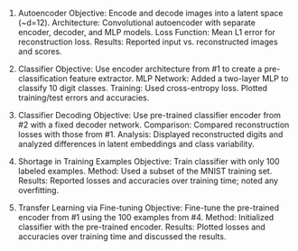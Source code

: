 1. Autoencoder
Objective: Encode and decode images into a latent space (~d=12).
Architecture: Convolutional autoencoder with separate encoder, decoder, and MLP models.
Loss Function: Mean L1 error for reconstruction loss.
Results: Reported input vs. reconstructed images and scores.

2. Classifier
Objective: Use encoder architecture from #1 to create a pre-classification feature extractor.
MLP Network: Added a two-layer MLP to classify 10 digit classes.
Training: Used cross-entropy loss. Plotted training/test errors and accuracies.

3. Classifier Decoding
Objective: Use pre-trained classifier encoder from #2 with a fixed decoder network.
Comparison: Compared reconstruction losses with those from #1.
Analysis: Displayed reconstructed digits and analyzed differences in latent embeddings and class variability.

4. Shortage in Training Examples
Objective: Train classifier with only 100 labeled examples.
Method: Used a subset of the MNIST training set.
Results: Reported losses and accuracies over training time; noted any overfitting.

5. Transfer Learning via Fine-tuning
Objective: Fine-tune the pre-trained encoder from #1 using the 100 examples from #4.
Method: Initialized classifier with the pre-trained encoder.
Results: Plotted losses and accuracies over training time and discussed the results.
